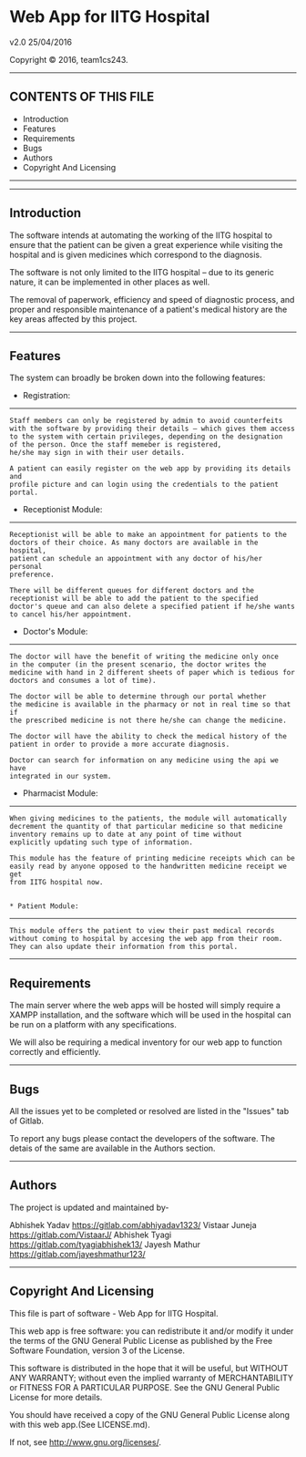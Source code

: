 # Web App for IITG Hospital

v2.0 25/04/2016

Copyright © 2016, team1cs243.



--------------------------------------------------------------------------------

CONTENTS OF THIS FILE
---------------------
   
 * Introduction
 * Features
 * Requirements
 * Bugs
 * Authors
 * Copyright And Licensing
 
--------------------------------------------------------------------------------
--------------------------------------------------------------------------------

Introduction
------------

The software intends at automating the working of the IITG hospital to
ensure that the patient can be given a great experience while visiting the
hospital and is given medicines which correspond to the diagnosis.

The software is not only limited to the IITG hospital – due to its generic
nature, it can be implemented in other places as well.

The removal of paperwork, efficiency and speed of diagnostic process,
and proper and responsible maintenance of a patient's medical history are
the key areas affected by this project.

--------------------------------------------------------------------------------

Features
--------

The system can broadly be broken down into the following features:

  * Registration:
  ---------------

    Staff members can only be registered by admin to avoid counterfeits
    with the software by providing their details – which gives them access 
    to the system with certain privileges, depending on the designation 
    of the person. Once the staff memeber is registered, 
    he/she may sign in with their user details.
    
    A patient can easily register on the web app by providing its details and
    profile picture and can login using the credentials to the patient portal.

  * Receptionist Module:
  ----------------------

    Receptionist will be able to make an appointment for patients to the
    doctors of their choice. As many doctors are available in the hospital,
    patient can schedule an appointment with any doctor of his/her personal
    preference.
    
    There will be different queues for different doctors and the
    receptionist will be able to add the patient to the specified
    doctor's queue and can also delete a specified patient if he/she wants 
    to cancel his/her appointment.

  * Doctor's Module:
  ------------------

    The doctor will have the benefit of writing the medicine only once
    in the computer (in the present scenario, the doctor writes the
    medicine with hand in 2 different sheets of paper which is tedious for
    doctors and consumes a lot of time).
    
    The doctor will be able to determine through our portal whether
    the medicine is available in the pharmacy or not in real time so that if
    the prescribed medicine is not there he/she can change the medicine.
    
    The doctor will have the ability to check the medical history of the
    patient in order to provide a more accurate diagnosis.
    
    Doctor can search for information on any medicine using the api we have 
    integrated in our system.


  * Pharmacist Module:
  --------------------
    
    When giving medicines to the patients, the module will automatically
    decrement the quantity of that particular medicine so that medicine 
    inventory remains up to date at any point of time without 
    explicitly updating such type of information.
    
    This module has the feature of printing medicine receipts which can be
    easily read by anyone opposed to the handwritten medicine receipt we get
    from IITG hospital now.
    
    
    * Patient Module:
  --------------------
    
    This module offers the patient to view their past medical records 
    without coming to hospital by accesing the web app from their room.
    They can also update their information from this portal.

--------------------------------------------------------------------------------

Requirements
------------

The main server where the web apps will be hosted will simply require a
XAMPP installation, and the software which will be used in the hospital
can be run on a platform with any specifications.

We will also be requiring a medical inventory for our web app to function 
correctly and efficiently.

--------------------------------------------------------------------------------

Bugs
----

All the issues yet to be completed or resolved are listed in the "Issues"
tab of Gitlab.

To report any bugs please contact the developers of the software.
The detais of the same are available in the Authors section.

--------------------------------------------------------------------------------

Authors
-------

The project is updated and maintained by-

Abhishek Yadav https://gitlab.com/abhiyadav1323/
Vistaar Juneja https://gitlab.com/VistaarJ/
Abhishek Tyagi https://gitlab.com/tyagiabhishek13/
Jayesh Mathur https://gitlab.com/jayeshmathur123/

--------------------------------------------------------------------------------

Copyright And Licensing
-----------------------

This file is part of software - Web App for IITG Hospital.

This web app is free software: you can redistribute it and/or modify
it under the terms of the GNU General Public License as published by
the Free Software Foundation, version 3 of the License.

This software is distributed in the hope that it will be useful,
but WITHOUT ANY WARRANTY; without even the implied warranty of
MERCHANTABILITY or FITNESS FOR A PARTICULAR PURPOSE.  See the
GNU General Public License for more details.

You should have received a copy of the GNU General Public License
along with this web app.(See LICENSE.md).

If not, see <http://www.gnu.org/licenses/>.


